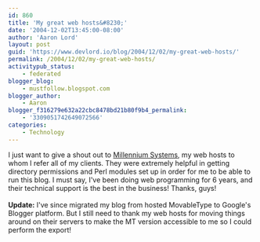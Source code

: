 ```yaml
---
id: 860
title: 'My great web hosts&#8230;'
date: '2004-12-02T13:45:00-08:00'
author: 'Aaron Lord'
layout: post
guid: 'https://www.devlord.io/blog/2004/12/02/my-great-web-hosts/'
permalink: /2004/12/02/my-great-web-hosts/
activitypub_status:
    - federated
blogger_blog:
    - mustfollow.blogspot.com
blogger_author:
    - Aaron
blogger_f316279e632a22cbc8478bd21b80f9b4_permalink:
    - '3309051742649072566'
categories:
    - Technology
---
```


I just want to give a shout out to <a href="http://www.nextmill.net/" target="_blank" rel="noopener">Millennium Systems</a>, my web hosts to whom I refer all of my clients.  They were extremely helpful in getting directory permissions and Perl modules set up in order for me to be able to run this blog.  I must say, I've been doing web programming for 6 years, and their technical support is the best in the business!  Thanks, guys!<br /><br /><b>Update:</b> I've since migrated my blog from hosted MovableType to Google's Blogger platform. But I still need to thank my web hosts for moving things around on their servers to make the MT version accessible to me so I could perform the export!<div class="blogger-post-footer"></div>